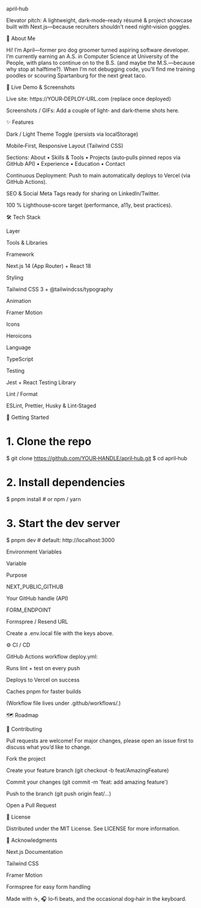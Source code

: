april‑hub

Elevator pitch: A lightweight, dark‑mode–ready résumé & project showcase built with Next.js—because recruiters shouldn’t need night‑vision goggles.

👋 About Me

Hi! I’m April—former pro dog groomer turned aspiring software developer. I’m currently earning an A.S. in Computer Science at University of the People, with plans to continue on to the B.S. (and maybe the M.S.—because why stop at halftime?). When I’m not debugging code, you’ll find me training poodles or scouring Spartanburg for the next great taco.

📸 Live Demo & Screenshots

Live site: https://YOUR‑DEPLOY‑URL.com (replace once deployed)

Screenshots / GIFs: Add a couple of light‑ and dark‑theme shots here.

✨ Features

Dark / Light Theme Toggle (persists via localStorage)

Mobile‑First, Responsive Layout (Tailwind CSS)

Sections: About • Skills & Tools • Projects (auto‑pulls pinned repos via GitHub API) • Experience • Education • Contact

Continuous Deployment: Push to main automatically deploys to Vercel (via GitHub Actions).

SEO & Social Meta Tags ready for sharing on LinkedIn/Twitter.

100 % Lighthouse‑score target (performance, a11y, best practices).

🛠️ Tech Stack

Layer

Tools & Libraries

Framework

Next.js 14 (App Router) + React 18

Styling

Tailwind CSS 3 + @tailwindcss/typography

Animation

Framer Motion

Icons

Heroicons

Language

TypeScript

Testing

Jest + React Testing Library

Lint / Format

ESLint, Prettier, Husky & Lint‑Staged

🚀 Getting Started

# 1. Clone the repo
$ git clone https://github.com/YOUR‑HANDLE/april‑hub.git
$ cd april‑hub

# 2. Install dependencies
$ pnpm install   # or npm / yarn

# 3. Start the dev server
$ pnpm dev       # default: http://localhost:3000

Environment Variables

Variable

Purpose

NEXT_PUBLIC_GITHUB

Your GitHub handle (API)

FORM_ENDPOINT

Formspree / Resend URL

Create a .env.local file with the keys above.

⚙️ CI / CD

GitHub Actions workflow deploy.yml:

Runs lint + test on every push

Deploys to Vercel on success

Caches pnpm for faster builds

(Workflow file lives under .github/workflows/.)

🗺️ Roadmap



🤝 Contributing

Pull requests are welcome! For major changes, please open an issue first to discuss what you’d like to change.

Fork the project

Create your feature branch (git checkout ‑b feat/AmazingFeature)

Commit your changes (git commit ‑m 'feat: add amazing feature')

Push to the branch (git push origin feat/…)

Open a Pull Request

📜 License

Distributed under the MIT License. See LICENSE for more information.

🙏 Acknowledgments

Next.js Documentation

Tailwind CSS

Framer Motion

Formspree for easy form handling

Made with ☕, 🎧 lo‑fi beats, and the occasional dog‑hair in the keyboard.

